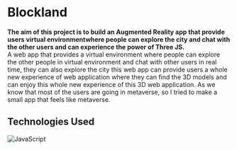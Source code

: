 # Blockland
**The aim of this project is to build an Augmented Reality app that provide users virtual environmentwhere people can explore the city and chat with the other users and can experience the power of Three JS.**
<br/>
A web app that provides a virtual environment where people can explore the other people in virtual environment and chat with other users in real time, they can also explore the city this web app can provide users a whole new experience of web application where they can find the 3D models and can enjoy this whole new experience of this 3D web application. As we know that most of the users are going in metaverse, so I tried to make a small app that feels like metaverse.
<br/>
## Technologies Used
![JavaScript][javascript_img]







[javascript_img]: https://img.shields.io/badge/-javascript-ffffff?style=for-the-badge&logo=javascript "JavaScript"
